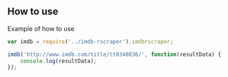 ## How to use
Example of how to use

```javascript
var imdb = require('../imdb-rscraper').imdbrscraper;

imdb('http://www.imdb.com/title/tt0348836/', function(resultData) { 
	console.log(resultData); 
});
```
